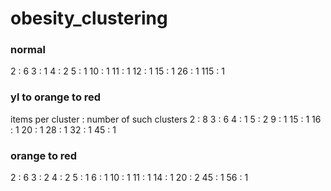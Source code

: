 # obesity_clustering

### normal
2 : 6
3 : 1
4 : 2
5 : 1
10 : 1
11 : 1
12 : 1
15 : 1
26 : 1
115 : 1

### yl to orange to red 
items per cluster : number of such clusters
2 : 8
3 : 6
4 : 1
5 : 2
9 : 1
15 : 1
16 : 1
20 : 1
28 : 1
32 : 1
45 : 1

### orange to red 
2 : 6
3 : 2
4 : 2
5 : 1
6 : 1
10 : 1
11 : 1
14 : 1
20 : 2
45 : 1
56 : 1